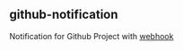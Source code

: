 ## github-notification

Notification for Github Project with [webhook](https://docs.github.com/cn/developers/webhooks-and-events/webhooks/about-webhooks)
